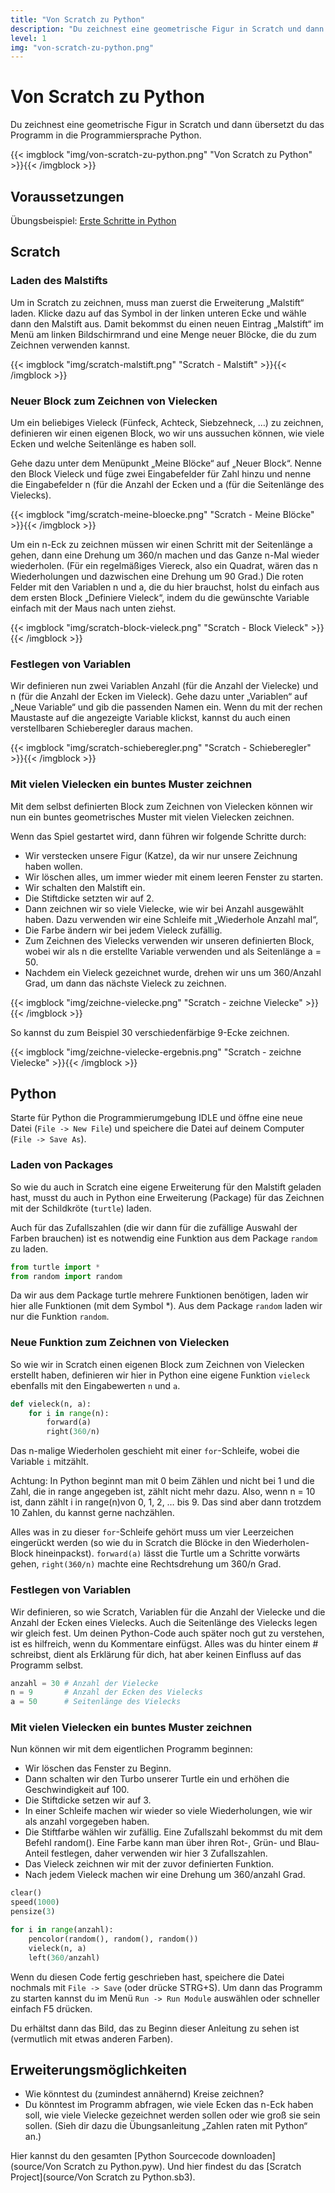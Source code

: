 ```yaml
---
title: "Von Scratch zu Python"
description: "Du zeichnest eine geometrische Figur in Scratch und dann übersetzt du das Programm in die Programmiersprache Python."
level: 1
img: "von-scratch-zu-python.png"
---
```


# Von Scratch zu Python

Du zeichnest eine geometrische Figur in Scratch und dann übersetzt du das Programm in die Programmiersprache Python.

{{< imgblock "img/von-scratch-zu-python.png" "Von Scratch zu Python" >}}{{< /imgblock >}} 

## Voraussetzungen

Übungsbeispiel: [Erste Schritte in Python](../erste-schritte)

## Scratch

### Laden des Malstifts

Um in Scratch zu zeichnen, muss man zuerst die Erweiterung „Malstift“ laden. Klicke dazu auf das Symbol in der linken unteren Ecke und wähle dann den Malstift aus. Damit bekommst du einen neuen Eintrag „Malstift“ im Menü am linken Bildschirmrand und eine Menge neuer Blöcke, die du zum Zeichnen verwenden kannst.

{{< imgblock "img/scratch-malstift.png" "Scratch - Malstift" >}}{{< /imgblock >}}

### Neuer Block zum Zeichnen von Vielecken

Um ein beliebiges Vieleck (Fünfeck, Achteck, Siebzehneck, …) zu zeichnen, definieren wir einen eigenen Block, wo wir uns aussuchen können, wie viele Ecken und welche Seitenlänge es haben soll.

Gehe dazu unter dem Menüpunkt „Meine Blöcke“ auf „Neuer Block“. Nenne den Block Vieleck und füge zwei Eingabefelder für Zahl hinzu und nenne die Eingabefelder n (für die Anzahl der Ecken und a (für die Seitenlänge des Vielecks).

{{< imgblock "img/scratch-meine-bloecke.png" "Scratch - Meine Blöcke" >}}{{< /imgblock >}}

Um ein n-Eck zu zeichnen müssen wir einen Schritt mit der Seitenlänge a gehen, dann eine Drehung um 360/n machen und das Ganze n-Mal wieder wiederholen. (Für ein regelmäßiges Viereck, also ein Quadrat, wären das n Wiederholungen und dazwischen eine Drehung um 90 Grad.) Die roten Felder mit den Variablen n und a, die du hier brauchst, holst du einfach aus dem ersten Block „Definiere Vieleck“, indem du die gewünschte Variable einfach mit der Maus nach unten ziehst.

{{< imgblock "img/scratch-block-vieleck.png" "Scratch - Block Vieleck" >}}{{< /imgblock >}}
 
### Festlegen von Variablen

Wir definieren nun zwei Variablen Anzahl (für die Anzahl der Vielecke) und n (für die Anzahl der Ecken im Vieleck). Gehe dazu unter „Variablen“ auf „Neue Variable“ und gib die passenden Namen ein. Wenn du mit der rechen Maustaste auf die angezeigte Variable klickst, kannst du auch einen verstellbaren Schieberegler daraus machen.
 
{{< imgblock "img/scratch-schieberegler.png" "Scratch - Schieberegler" >}}{{< /imgblock >}}

### Mit vielen Vielecken ein buntes Muster zeichnen

Mit dem selbst definierten Block zum Zeichnen von Vielecken können wir nun ein buntes geometrisches Muster mit vielen Vielecken zeichnen.

Wenn das Spiel gestartet wird, dann führen wir folgende Schritte durch:

- Wir verstecken unsere Figur (Katze), da wir nur unsere Zeichnung haben wollen.
- Wir löschen alles, um immer wieder mit einem leeren Fenster zu starten.
- Wir schalten den Malstift ein.
- Die Stiftdicke setzten wir auf 2.
- Dann zeichnen wir so viele Vielecke, wie wir bei Anzahl ausgewählt haben. Dazu verwenden wir eine Schleife mit „Wiederhole Anzahl mal“,
- Die Farbe ändern wir bei jedem Vieleck zufällig.
- Zum Zeichnen des Vielecks verwenden wir unseren definierten Block, wobei wir als n die erstellte Variable verwenden und als Seitenlänge a = 50.
- Nachdem ein Vieleck gezeichnet wurde, drehen wir uns um 360/Anzahl Grad, um dann das nächste Vieleck zu zeichnen. 

{{< imgblock "img/zeichne-vielecke.png" "Scratch - zeichne Vielecke" >}}{{< /imgblock >}}
 
So kannst du zum Beispiel 30 verschiedenfärbige 9-Ecke zeichnen.

{{< imgblock "img/zeichne-vielecke-ergebnis.png" "Scratch - zeichne Vielecke" >}}{{< /imgblock >}}

## Python

Starte für Python die Programmierumgebung IDLE und öffne eine neue Datei (`File -> New File`) und speichere die Datei auf deinem Computer (`File -> Save As`).

### Laden von Packages

So wie du auch in Scratch eine eigene Erweiterung für den Malstift geladen hast, musst du auch in Python eine Erweiterung (Package) für das Zeichnen mit der Schildkröte (`turtle`) laden.

Auch für das Zufallszahlen (die wir dann für die zufällige Auswahl der Farben brauchen) ist es notwendig eine Funktion aus dem Package `random` zu laden.

```python
from turtle import *
from random import random
```
 
Da wir aus dem Package turtle mehrere Funktionen benötigen, laden wir hier alle Funktionen (mit dem Symbol *). Aus dem Package `random` laden wir nur die Funktion `random`.

### Neue Funktion zum Zeichnen von Vielecken

So wie wir in Scratch einen eigenen Block zum Zeichnen von Vielecken erstellt haben, definieren wir hier in Python eine eigene Funktion `vieleck` ebenfalls mit den Eingabewerten `n` und `a`.

```python
def vieleck(n, a):
    for i in range(n):
        forward(a)
        right(360/n)
```
 
Das n-malige Wiederholen geschieht mit einer `for`-Schleife, wobei die Variable `i` mitzählt.

Achtung: In Python beginnt man mit 0 beim Zählen und nicht bei 1 und die Zahl, die in range angegeben ist, zählt nicht mehr dazu. Also, wenn n = 10 ist, dann zählt i in range(n)von 0, 1, 2, … bis 9. Das sind aber dann trotzdem 10 Zahlen, du kannst gerne nachzählen.

Alles was in zu dieser `for`-Schleife gehört muss um vier Leerzeichen eingerückt werden (so wie du in Scratch die Blöcke in den Wiederholen-Block hineinpackst). `forward(a)` lässt die Turtle um a Schritte vorwärts gehen, `right(360/n)` machte eine Rechtsdrehung um 360/n Grad.

### Festlegen von Variablen

Wir definieren, so wie Scratch, Variablen für die Anzahl der Vielecke und die Anzahl der Ecken eines Vielecks. Auch die Seitenlänge des Vielecks legen wir gleich fest. Um deinen Python-Code auch später noch gut zu verstehen, ist es hilfreich, wenn du Kommentare einfügst. Alles was du hinter einem # schreibst, dient als Erklärung für dich, hat aber keinen Einfluss auf das Programm selbst.

```python
anzahl = 30 # Anzahl der Vielecke
n = 9       # Anzahl der Ecken des Vielecks
a = 50      # Seitenlänge des Vielecks
```
 
### Mit vielen Vielecken ein buntes Muster zeichnen

Nun können wir mit dem eigentlichen Programm beginnen:

- Wir löschen das Fenster zu Beginn.
- Dann schalten wir den Turbo unserer Turtle ein und erhöhen die Geschwindigkeit auf 100. 
- Die Stiftdicke setzen wir auf 3.
- In einer Schleife machen wir wieder so viele Wiederholungen, wie wir als anzahl vorgegeben haben.
- Die Stiftfarbe wählen wir zufällig. Eine Zufallszahl bekommst du mit dem Befehl random(). Eine Farbe kann man über ihren Rot-, Grün- und Blau-Anteil festlegen, daher verwenden wir hier 3 Zufallszahlen.
- Das Vieleck zeichnen wir mit der zuvor definierten Funktion.
- Nach jedem Vieleck machen wir eine Drehung um 360/anzahl Grad.

```python
clear()
speed(1000)
pensize(3)

for i in range(anzahl):
    pencolor(random(), random(), random())
    vieleck(n, a)
    left(360/anzahl)
```
 
Wenn du diesen Code fertig geschrieben hast, speichere die Datei nochmals mit `File -> Save` (oder drücke STRG+S). Um dann das Programm zu starten kannst du im Menü `Run -> Run Module` auswählen oder schneller einfach F5 drücken.

Du erhältst dann das Bild, das zu Beginn dieser Anleitung zu sehen ist (vermutlich mit etwas anderen Farben).

## Erweiterungsmöglichkeiten
- Wie könntest du (zumindest annähernd) Kreise zeichnen?
- Du könntest im Programm abfragen, wie viele Ecken das n-Eck haben soll, wie viele Vielecke gezeichnet werden sollen oder wie groß sie sein sollen. (Sieh dir dazu die Übungsanleitung „Zahlen raten mit Python“ an.)

Hier kannst du den gesamten [Python Sourcecode downloaden](source/Von Scratch zu Python.pyw). Und hier findest du das [Scratch Project](source/Von Scratch zu Python.sb3).

